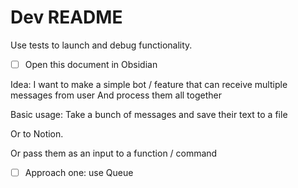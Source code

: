 # Dev README

Use tests to launch and debug functionality.

- [ ] Open this document in Obsidian


Idea: I want to make a simple bot / feature that can receive multiple messages from user
And process them all together

Basic usage:
Take a bunch of messages and save their text to a file

Or to Notion.

Or pass them as an input to a function / command

- [ ] Approach one: use Queue
